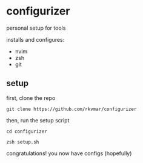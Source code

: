 # configurizer

personal setup for tools

installs and configures:
 - nvim
 - zsh
 - git

## setup

first, clone the repo

`git clone https://github.com/rkvmar/configurizer`

then, run the setup script

`cd configurizer`

`zsh setup.sh`

congratulations! you now have configs (hopefully)

